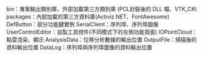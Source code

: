 bin：專案輸出類別庫、外部加載第三方類別庫 (PCL封裝後的 DLL 檔、VTK_C#)
packages：內部加載的第三方資料庫(Activiz.NET、FontAwesome)
DefButton：部分功能鍵實例
SerialClient：序列埠、序列埠圖像
UserControlEditor：自製工具控件(不同模式下的左側功能頁面)
IOPointCloud：點雲渲染、顯示
AnalysisData：位移分析數據的輸出位置
OutputFile：掃描後的資料輸出位置
DataLog：序列埠與序列埠圖像的資料輸出位置
